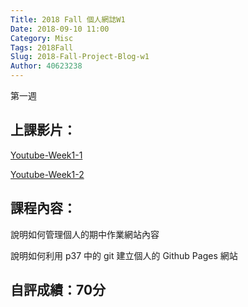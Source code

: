 ```yaml
---
Title: 2018 Fall 個人網誌W1
Date: 2018-09-10 11:00
Category: Misc
Tags: 2018Fall
Slug: 2018-Fall-Project-Blog-w1
Author: 40623238
---
```


第一週

<!-- PELICAN_END_SUMMARY -->

上課影片：
----
[Youtube-Week1-1](https://www.youtube.com/watch?v=ax2ZuPm3YXc&t=1179s)

[Youtube-Week1-2](https://www.youtube.com/watch?v=sD9slKyFNao)

課程內容：
----

說明如何管理個人的期中作業網站內容

說明如何利用 p37 中的 git 建立個人的 Github Pages 網站

自評成績：70分
----
